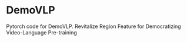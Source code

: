 # DemoVLP
Pytorch code for DemoVLP. Revitalize Region Feature for Democratizing Video-Language Pre-training
